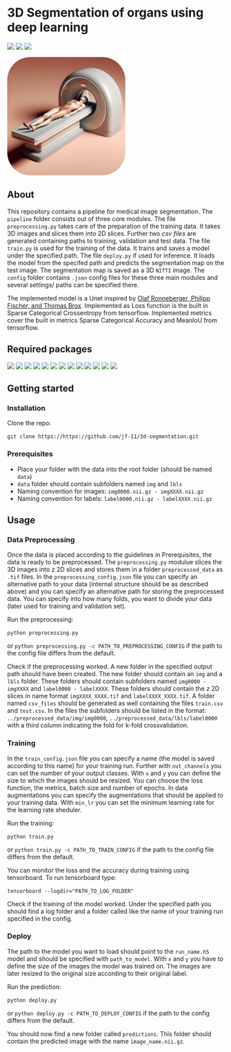 # 3D Segmentation of organs using deep learning

<p>
    <img src="https://img.shields.io/badge/python-3670A0?style=for-the-badge&logo=python&logoColor=ffdd54"/>
    <img src="https://img.shields.io/badge/TensorFlow-%23FF6F00.svg?style=for-the-badge&logo=TensorFlow&logoColor=white"/>
    <img src="https://img.shields.io/badge/Keras-%23D00000.svg?style=for-the-badge&logo=Keras&logoColor=white"/>
</p>

<img width="274" alt="logo" src="logo.png">

## About
This repository contains a pipeline for medical image segmentation. The `pipeline` folder consists out of three core modules. The file `preprocessing.py` takes care of the preparation of the training data. It takes 3D images and slices them into 2D slices. Further two *csv files* are generated containing paths to training, validation and test data.
The file `train.py` is used for the training of the data. It trains and saves a model under the specified path.
The file `deploy.py` if used for inference. It loads the model from the specifed path and predicts the segmentation map on the test image. The segmentation map is saved as a 3D `NIfTI` image.
The `config` folder contains `.json` config files for these three main modules and several settings/ paths can be specified there.

The implemented model is a Unet inspired by [Olaf Ronneberger, Philipp Fischer, and Thomas Brox](https://arxiv.org/pdf/1505.04597.pdf). Implemented as Loss function is the built in Sparse Categorical Crossentropy from tensorflow. Implemented metrics cover the built in metrics Sparse Categorical Accuracy and MeanIoU from tensorflow.

## Required packages

<img src="https://img.shields.io/badge/TensorFlow-%23FF6F00.svg?style=for-the-badge&logo=TensorFlow&logoColor=white"/>
<img src="https://img.shields.io/badge/SciPy-%230C55A5.svg?style=for-the-badge&logo=scipy&logoColor=%white"/>
<img src="https://img.shields.io/badge/scikit--learn-%23F7931E.svg?style=for-the-badge&logo=scikit-learn&logoColor=white"/>
<img src="https://img.shields.io/badge/opencv-%23white.svg?style=for-the-badge&logo=opencv&logoColor=white"/>
<img src="https://img.shields.io/badge/numpy-%23013243.svg?style=for-the-badge&logo=numpy&logoColor=white"/>
<img src="https://img.shields.io/badge/pandas-%23150458.svg?style=for-the-badge&logo=pandas&logoColor=white"/>
<img src="https://img.shields.io/badge/json-f0dd67?style=for-the-badge&logo=json&logoColor=black"/>
<img src="https://img.shields.io/badge/tqdm-0998eb?style=for-the-badge&logo=tqdm"/>
<img src="https://img.shields.io/badge/Matplotlib-%23ffffff.svg?style=for-the-badge&logo=Matplotlib&logoColor=black"/>
<img src="https://img.shields.io/badge/Nibabel-45dfed?style=for-the-badge"/>
<img src="https://img.shields.io/badge/os-677075?style=for-the-badge"/>
<img src="https://img.shields.io/badge/sys-3d4042?style=for-the-badge"/>
<img src="https://img.shields.io/badge/time-6e5258?style=for-the-badge"/>

## Getting started

### Installation

Clone the repo:
```
git clone https://https://github.com/jf-11/3d-segmentation.git
```

### Prerequisites

- Place your folder with the data into the root folder (should be named `data`)
- `data` folder should contain subfolders named `img` and `lbls`
- Naming convention for images: `img0000.nii.gz - imgXXXX.nii.gz`
- Naming convention for labels: `label0000.nii.gz - labelXXXX.nii.gz`

## Usage
    
### Data Preprocessing

Once the data is placed according to the guidelines in Prerequisites, the data is ready to be preprocessed. The `preprocessing.py` modulue slices the 3D images into $z$ 2D slices and stores them in a folder `preprocessed_data` as `.tif` files. In the `preprocessing_config.json` file you can specify an alternative path to your data (internal structure should be as described above) and you can specify an alternative path for storing the preprocessed data. You can specify into how many folds, you want to divide your data (later used for training and validation set).

Run the preprocessing:

```
python preprocessing.py
```

or `python preprocessing.py -c PATH_TO_PREPROCESSING_CONFIG` if the path to the config file differs from the default.

Check if the preprocessing worked. A new folder in the specified output path should have been created.
The new folder should contain an `img` and a `lbls` folder. These folders should contain subfolders named `img0000 - imgXXXX`
and `label0000 - labelXXXX`. These folders should contain the $z$ 2D slices in name format `imgXXXX_XXXX.tif` and
`labelXXXX_XXXX.tif`. A folder named `csv_files` should be generated as well containing the files `train.csv` and `test.csv`. In the files the subfolders should be listed in the format: `../preprocessed_data/img/img0000`, `../preprocessed_data/lbls/label0000` with a third column indicating the fold for k-fold crossvalidation.

### Training

In the `train_config.json` file you can specify a name (the model is saved according to this name) for your training run. Further with `out_channels` you can set the number of your output classes. With `x` and `y` you can define the size to which the images should be resized. You can choose the loss function, the metrics, batch size and number of epochs. In data augmentations you can specify the augmentations that should be applied to your training data. With `min_lr` you can set the minimum learning rate for the learning rate sheduler.

Run the training:

```
python train.py
```

or `python train.py -c PATH_TO_TRAIN_CONFIG` if the path to the config file differs from the default.

You can monitor the loss and the accuracy during training using tensorboard. 
To run tensorboard type:

```
tensorboard --logdir="PATH_TO_LOG_FOLDER"
```

Check if the training of the model worked. Under the specified path you should find a log folder and a 
folder called like the name of your training run specified in the config.

### Deploy

The path to the model you want to load should point to the `run_name.h5` model and should be specified with `path_to_model`. With `x` and `y` you have to define the size of the images the model was trained on. The images are later resized to the original size according to their original label.

Run the prediction:

```
python deploy.py
```

or `python deploy.py -c PATH_TO_DEPLOY_CONFIG` if the path to the config differs from the default.

You should now find a new folder called `predictions`. This folder should contain the predicted image with the name `image_name.nii.gz`.

